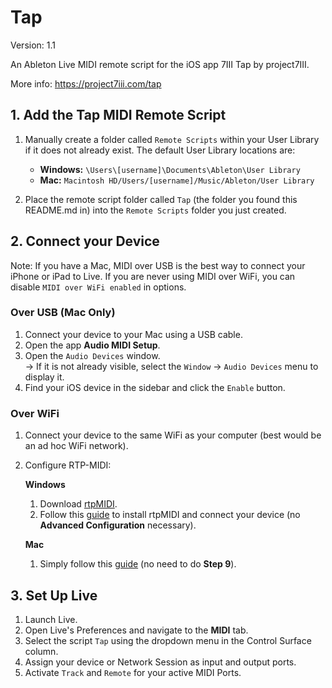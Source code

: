 # Tap
Version: 1.1

An Ableton Live MIDI remote script for the iOS app 7III Tap by project7III.

More info: https://project7iii.com/tap

## 1. Add the Tap MIDI Remote Script
1. Manually create a folder called `Remote Scripts` within your User Library if it does not already exist. The default User Library locations are:

   - **Windows:** `\Users\[username]\Documents\Ableton\User Library`
   - **Mac:** `Macintosh HD/Users/[username]/Music/Ableton/User Library`
   
2. Place the remote script folder called `Tap` (the folder you found this README.md in) into the `Remote Scripts` folder you just created.

## 2. Connect your Device
Note: If you have a Mac, MIDI over USB is the best way to connect your iPhone or iPad to Live. If you are never using MIDI over WiFi, you can disable `MIDI over WiFi enabled` in options.

### Over USB (Mac Only)
1. Connect your device to your Mac using a USB cable.
2. Open the app **Audio MIDI Setup**.
3. Open the `Audio Devices` window.  
   → If it is not already visible, select the `Window` → `Audio Devices` menu to display it.
4. Find your iOS device in the sidebar and click the `Enable` button.

### Over WiFi
1. Connect your device to the same WiFi as your computer (best would be an ad hoc WiFi network).
2. Configure RTP-MIDI:

   **Windows**
   1. Download [rtpMIDI](https://www.tobias-erichsen.de/wp-content/uploads/2020/01/rtpMIDISetup_1_1_14_247.zip).
   2. Follow this [guide](https://www.tobias-erichsen.de/software/rtpmidi/rtpmidi-tutorial.html) to install rtpMIDI and connect your device (no **Advanced Configuration** necessary).

   **Mac**
   1. Simply follow this [guide](https://support.apple.com/en-ca/guide/audio-midi-setup/ams1012/mac) (no need to do **Step 9**).

## 3. Set Up Live
1. Launch Live.
2. Open Live's Preferences and navigate to the **MIDI** tab.
3. Select the script `Tap` using the dropdown menu in the Control Surface column.
4. Assign your device or Network Session as input and output ports.
5. Activate `Track` and `Remote` for your active MIDI Ports.